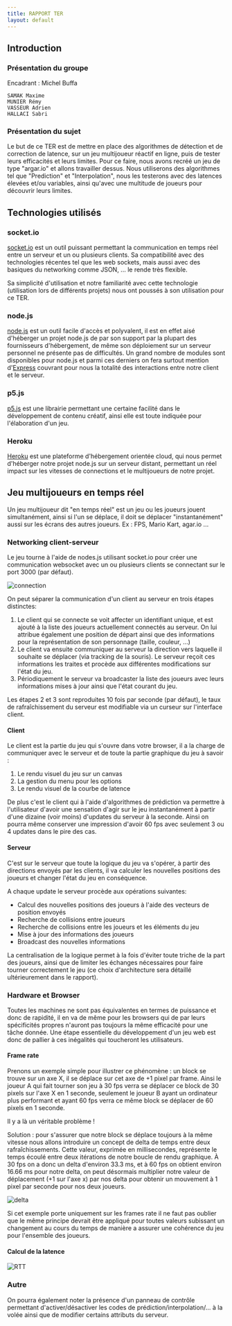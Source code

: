 ```yaml
---
title: RAPPORT TER
layout: default
---
```



## Introduction
### Présentation du groupe ###
Encadrant : Michel Buffa 

    SAMAK Maxime
    MUNIER Rémy
    VASSEUR Adrien
    HALLACI Sabri


### Présentation du sujet ###

Le but de ce TER est de mettre en place des algorithmes de détection et de correction de latence, sur un jeu multijoueur réactif en ligne, puis de tester leurs efficacités et leurs limites. Pour ce faire, nous avons recréé un jeu de type "argar.io" et allons travailler dessus. Nous utiliserons des algorithmes tel que "Prediction" et "Interpolation", nous les testerons avec des latences élevées et/ou variables, ainsi qu'avec une multitude de joueurs pour découvrir leurs limites.

## Technologies utilisés ##

### socket.io ###
 <a href="http://socket.io">socket.io</a> est un outil puissant permettant la communication  en temps réel entre un serveur et un ou plusieurs clients. Sa compatibilité avec des technologies récentes tel que les web sockets, mais aussi avec des basiques du networking comme JSON, ... le rende très flexible.

 Sa simplicité d'utilisation et notre familiarité avec cette technologie (utilisation lors de différents projets) nous ont poussés à son utilisation pour ce TER.

### node.js ###
 <a href="https://nodejs.org/fr/">node.js</a> est un outil facile d'accès et polyvalent, il est en effet aisé d'héberger un projet node.js de par son support par la plupart des fournisseurs d'hébergement, de même son déploiement sur un serveur personnel ne présente pas de difficultés. 
Un grand nombre de modules sont disponibles pour node.js et parmi ces derniers on fera surtout mention d'<a href="http://expressjs.com/">Express</a> couvrant pour nous la totalité des interactions entre notre client et le serveur.


### p5.js ###
 <a href="https://p5js.org/">p5.js</a> est une librairie permettant une certaine facilité dans le développement de contenu créatif, ainsi elle est toute indiquée pour l'élaboration d'un jeu.
 

### Heroku ###
 <a href="https://www.heroku.com/">Heroku</a> est une plateforme d'hébergement orientée cloud, qui nous permet d'héberger notre projet node.js sur un serveur distant, permettant un réel impact sur les vitesses de connections et le multijoueurs de notre projet.

## Jeu multijoueurs en temps réel ##
 Un jeu multijoueur dit "en temps réel" est un jeu ou les joueurs jouent simultanément, ainsi si l'un se déplace, il doit se déplacer "instantanément" aussi sur les écrans des autres joueurs. Ex : FPS, Mario Kart, agar.io ...

### Networking client-serveur ###

Le jeu tourne à l'aide de nodes.js utilisant socket.io pour créer une communication websocket avec un ou plusieurs clients se connectant sur le port 3000 (par défaut).

![connection](/assets/images/client_server_com.png)

On peut séparer la communication d'un client au serveur en trois étapes distinctes:

1. Le client qui se connecte se voit affecter un identifiant unique, et est ajouté à la liste des joueurs actuellement connectés au serveur. On lui attribue également une position de départ ainsi que des informations pour la représentation de son personnage (taille, couleur, ...)
2. Le client va ensuite communiquer au serveur la direction vers laquelle il souhaite se déplacer (via tracking de la souris). Le serveur reçoit ces informations les traites et procède aux différentes modifications sur l'état du jeu.
3. Périodiquement le serveur va broadcaster la liste des joueurs avec leurs informations mises à jour ainsi que l'état courant du jeu.

Les étapes 2 et 3 sont reproduites 10 fois par seconde (par défaut), le taux de rafraîchissement du serveur est modifiable via un curseur sur l'interface client.


#### Client ####
 Le client est la partie du jeu qui s'ouvre dans votre browser, il a la charge de communiquer avec le serveur et de toute la partie graphique du jeu à savoir :
    
1. Le rendu visuel du jeu sur un canvas 
2. La gestion du menu pour les options 
3. Le rendu visuel de la courbe de latence 
    

 De plus c'est le client qui à l'aide d'algorithmes de prédiction va permettre à l'utilisateur d'avoir une sensation d'agir sur le jeu instantanément à partir d'une dizaine (voir moins) d'updates du serveur à la seconde. Ainsi on pourra même conserver une impression d'avoir 60 fps avec seulement 3 ou 4 updates dans le pire des cas. 

#### Serveur ####
 C'est sur le serveur que toute la logique du jeu va s'opérer, à partir des directions envoyés par les clients, il va calculer les nouvelles positions des joueurs et changer l'état du jeu en conséquence. 
 
 A chaque update le serveur procède aux opérations suivantes:
 
* Calcul des nouvelles positions des joueurs à l'aide des vecteurs de position envoyés
* Recherche de collisions entre joueurs
* Recherche de collisions entre les joueurs et les éléments du jeu
* Mise à jour des informations des joueurs
* Broadcast des nouvelles informations

 La centralisation de la logique permet à la fois d'éviter toute triche de la part des joueurs, ainsi que de limiter les échanges nécessaires pour faire tourner correctement le jeu (ce choix d'architecture sera détaillé ultérieurement dans le rapport). 

### Hardware et Browser ###
 Toutes les machines ne sont pas équivalentes en termes de puissance et donc de rapidité, il en va de même pour les browsers qui de par leurs spécificités propres n'auront pas toujours la même efficacité pour une tâche donnée. 
 Une étape essentielle du développement d'un jeu web est donc de pallier à ces inégalités qui toucheront les utilisateurs. 

#### Frame rate ####
 Prenons un exemple simple pour illustrer ce phénomène : un block se trouve sur un axe X, il se déplace sur cet axe de +1 pixel par frame. Ainsi le joueur A qui fait tourner son jeu à 30 fps verra se déplacer ce block de 30 pixels sur l'axe X en 1 seconde, seulement le joueur B ayant un ordinateur plus performant et ayant 60 fps verra ce même block se déplacer de 60 pixels en 1 seconde. 

 Il y a là un véritable problème !

 Solution : pour s'assurer que notre block se déplace toujours à la même vitesse nous allons introduire un concept de delta de temps entre deux rafraîchissements. Cette valeur, exprimée en millisecondes, représente le temps écoulé entre deux itérations de notre boucle de rendu graphique. 
 À 30 fps on a donc un delta d'environ 33.3 ms, et à 60 fps on obtient environ 16.66 ms pour notre delta, on peut désormais multiplier notre valeur de déplacement (+1 sur l'axe x) par nos delta pour obtenir un mouvement à 1 pixel par seconde pour nos deux joueurs.

![delta](/assets/images/deltatime.png)

 Si cet exemple porte uniquement sur les frames rate il ne faut pas oublier que le même principe devrait être appliqué pour toutes valeurs subissant un changement au cours du temps de manière a assurer une cohérence du jeu pour l'ensemble des joueurs. 

#### Calcul de la latence ####

![RTT](/assets/images/RTT.png)

### Autre ###
On pourra également noter la présence d'un panneau de contrôle permettant d'activer/désactiver les codes de prédiction/interpolation/... à la volée ainsi que de modifier certains attributs du serveur.
